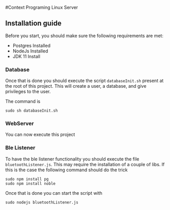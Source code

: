 #Context Programing Linux Server

## Installation guide
Before you start, you should make sure the following requirements are met: 
* Postgres Installed 
* NodeJs Installed
* JDK 11 Install


### Database
Once that is done you should execute the script `databaseInit.sh` present at the root of this project. This will create a user, a database, and give privileges to the user.

The command is
````
sudo sh databaseInit.sh 
````

### WebServer
You can now execute this project

### Ble Listener
To have the ble listener functionality you should execute the file `bluetoothListener.js`.
This may require the installation of a couple of libs. If this is the case the following command should do the trick
````
sudo npm install pg
sudo npm install noble
````

Once that is done you can start the script with
````
sudo nodejs bluetoothListener.js
```` 





  

